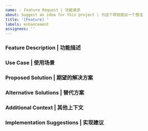 ```yaml
---
name: 💡 Feature Request | 功能请求
about: Suggest an idea for this project | 为这个项目提出一个想法
title: '[Feature] '
labels: enhancement
assignees: ''
---
```


### Feature Description | 功能描述
<!-- A clear and concise description of the feature you want | 清晰简洁地描述你想要的功能 -->

### Use Case | 使用场景
<!-- Describe the context where this feature would be used and what problem it solves | 描述这个功能会在什么场景下使用，解决什么问题 -->

### Proposed Solution | 期望的解决方案
<!-- Describe how you'd like this feature to work | 描述你希望这个功能如何工作 -->

### Alternative Solutions | 替代方案
<!-- Describe any alternative solutions or features you've considered | 描述你考虑过的替代解决方案或功能 -->

### Additional Context | 其他上下文
<!-- Add any other context or screenshots about the feature request here | 添加关于功能请求的其他上下文或截图 -->

### Implementation Suggestions | 实现建议
<!-- If you have specific ideas about how to implement this feature, describe them here | 如果你有关于如何实现这个功能的具体想法，请在这里描述 -->